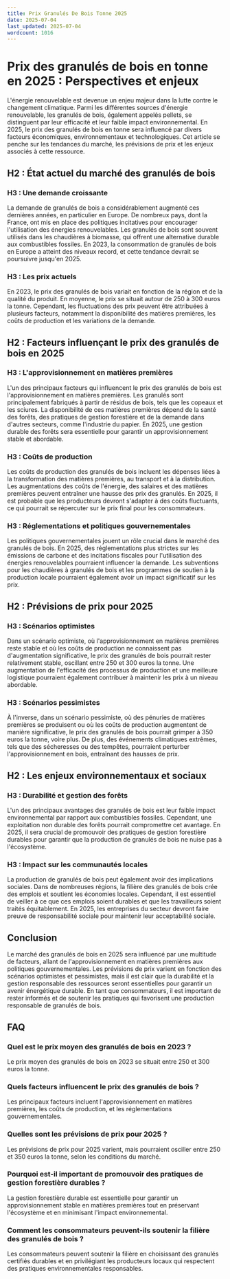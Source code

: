 ```yaml
---
title: Prix Granulés De Bois Tonne 2025
date: 2025-07-04
last_updated: 2025-07-04
wordcount: 1016
---
```


# Prix des granulés de bois en tonne en 2025 : Perspectives et enjeux

L'énergie renouvelable est devenue un enjeu majeur dans la lutte contre le changement climatique. Parmi les différentes sources d'énergie renouvelable, les granulés de bois, également appelés pellets, se distinguent par leur efficacité et leur faible impact environnemental. En 2025, le prix des granulés de bois en tonne sera influencé par divers facteurs économiques, environnementaux et technologiques. Cet article se penche sur les tendances du marché, les prévisions de prix et les enjeux associés à cette ressource.

## H2 : État actuel du marché des granulés de bois

### H3 : Une demande croissante

La demande de granulés de bois a considérablement augmenté ces dernières années, en particulier en Europe. De nombreux pays, dont la France, ont mis en place des politiques incitatives pour encourager l'utilisation des énergies renouvelables. Les granulés de bois sont souvent utilisés dans les chaudières à biomasse, qui offrent une alternative durable aux combustibles fossiles. En 2023, la consommation de granulés de bois en Europe a atteint des niveaux record, et cette tendance devrait se poursuivre jusqu'en 2025.

### H3 : Les prix actuels

En 2023, le prix des granulés de bois variait en fonction de la région et de la qualité du produit. En moyenne, le prix se situait autour de 250 à 300 euros la tonne. Cependant, les fluctuations des prix peuvent être attribuées à plusieurs facteurs, notamment la disponibilité des matières premières, les coûts de production et les variations de la demande.

## H2 : Facteurs influençant le prix des granulés de bois en 2025

### H3 : L'approvisionnement en matières premières

L'un des principaux facteurs qui influencent le prix des granulés de bois est l'approvisionnement en matières premières. Les granulés sont principalement fabriqués à partir de résidus de bois, tels que les copeaux et les sciures. La disponibilité de ces matières premières dépend de la santé des forêts, des pratiques de gestion forestière et de la demande dans d'autres secteurs, comme l'industrie du papier. En 2025, une gestion durable des forêts sera essentielle pour garantir un approvisionnement stable et abordable.

### H3 : Coûts de production

Les coûts de production des granulés de bois incluent les dépenses liées à la transformation des matières premières, au transport et à la distribution. Les augmentations des coûts de l'énergie, des salaires et des matières premières peuvent entraîner une hausse des prix des granulés. En 2025, il est probable que les producteurs devront s'adapter à des coûts fluctuants, ce qui pourrait se répercuter sur le prix final pour les consommateurs.

### H3 : Réglementations et politiques gouvernementales

Les politiques gouvernementales jouent un rôle crucial dans le marché des granulés de bois. En 2025, des réglementations plus strictes sur les émissions de carbone et des incitations fiscales pour l'utilisation des énergies renouvelables pourraient influencer la demande. Les subventions pour les chaudières à granulés de bois et les programmes de soutien à la production locale pourraient également avoir un impact significatif sur les prix.

## H2 : Prévisions de prix pour 2025

### H3 : Scénarios optimistes

Dans un scénario optimiste, où l'approvisionnement en matières premières reste stable et où les coûts de production ne connaissent pas d'augmentation significative, le prix des granulés de bois pourrait rester relativement stable, oscillant entre 250 et 300 euros la tonne. Une augmentation de l'efficacité des processus de production et une meilleure logistique pourraient également contribuer à maintenir les prix à un niveau abordable.

### H3 : Scénarios pessimistes

À l'inverse, dans un scénario pessimiste, où des pénuries de matières premières se produisent ou où les coûts de production augmentent de manière significative, le prix des granulés de bois pourrait grimper à 350 euros la tonne, voire plus. De plus, des événements climatiques extrêmes, tels que des sécheresses ou des tempêtes, pourraient perturber l'approvisionnement en bois, entraînant des hausses de prix.

## H2 : Les enjeux environnementaux et sociaux

### H3 : Durabilité et gestion des forêts

L'un des principaux avantages des granulés de bois est leur faible impact environnemental par rapport aux combustibles fossiles. Cependant, une exploitation non durable des forêts pourrait compromettre cet avantage. En 2025, il sera crucial de promouvoir des pratiques de gestion forestière durables pour garantir que la production de granulés de bois ne nuise pas à l'écosystème.

### H3 : Impact sur les communautés locales

La production de granulés de bois peut également avoir des implications sociales. Dans de nombreuses régions, la filière des granulés de bois crée des emplois et soutient les économies locales. Cependant, il est essentiel de veiller à ce que ces emplois soient durables et que les travailleurs soient traités équitablement. En 2025, les entreprises du secteur devront faire preuve de responsabilité sociale pour maintenir leur acceptabilité sociale.

## Conclusion

Le marché des granulés de bois en 2025 sera influencé par une multitude de facteurs, allant de l'approvisionnement en matières premières aux politiques gouvernementales. Les prévisions de prix varient en fonction des scénarios optimistes et pessimistes, mais il est clair que la durabilité et la gestion responsable des ressources seront essentielles pour garantir un avenir énergétique durable. En tant que consommateurs, il est important de rester informés et de soutenir les pratiques qui favorisent une production responsable de granulés de bois.

## FAQ

### Quel est le prix moyen des granulés de bois en 2023 ?

Le prix moyen des granulés de bois en 2023 se situait entre 250 et 300 euros la tonne.

### Quels facteurs influencent le prix des granulés de bois ?

Les principaux facteurs incluent l'approvisionnement en matières premières, les coûts de production, et les réglementations gouvernementales.

### Quelles sont les prévisions de prix pour 2025 ?

Les prévisions de prix pour 2025 varient, mais pourraient osciller entre 250 et 350 euros la tonne, selon les conditions du marché.

### Pourquoi est-il important de promouvoir des pratiques de gestion forestière durables ?

La gestion forestière durable est essentielle pour garantir un approvisionnement stable en matières premières tout en préservant l'écosystème et en minimisant l'impact environnemental.

### Comment les consommateurs peuvent-ils soutenir la filière des granulés de bois ?

Les consommateurs peuvent soutenir la filière en choisissant des granulés certifiés durables et en privilégiant les producteurs locaux qui respectent des pratiques environnementales responsables.